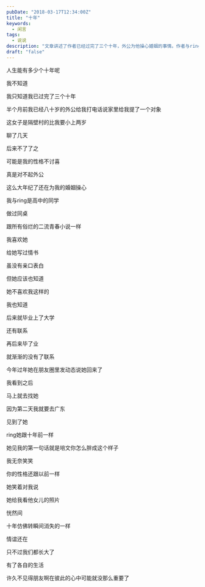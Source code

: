 ```yaml
---
pubDate: "2018-03-17T12:34:00Z"
title: "十年"
keywords:
  - 闲言
tags:
  - 说说
description: "文章讲述了作者已经过完了三个十年，外公为他操心婚姻的事情。作者与ring是高中同学，曾经喜欢过她，但没有表白。后来失去了联系，直到今年过年作者见到了她，发现她还是和十年前一样。他们聊起了各自的生活，感觉情谊还在，只是彼此在心中可能不再那么重要了。"
draft: "false"
---
```


<p>人生能有多少个十年呢</p>
<p>我不知道</p>
<p>我只知道我已过完了三个十年</p>
<p>半个月前我已经八十岁的外公给我打电话说家里给我提了一个对象</p>
<p>这女子是隔壁村的比我要小上两岁</p>
<p>聊了几天</p>
<p>后来不了了之</p>
<p>可能是我的性格不讨喜</p>
<p>真是对不起外公</p>
<p>这么大年纪了还在为我的婚姻操心</p>
<p>我与ring是高中的同学</p>
<p>做过同桌</p>
<p>跟所有俗烂的二流青春小说一样</p>
<p>我喜欢她</p>
<p>给她写过情书</p>
<p>虽没有亲口表白</p>
<p>但她应该也知道</p>
<p>她不喜欢我这样的</p>
<p>我也知道</p>
<p>后来就毕业上了大学</p>
<p>还有联系</p>
<p>再后来毕了业</p>
<p>就渐渐的没有了联系</p>
<p>今年过年她在朋友圈里发动态说她回来了</p>
<p>我看到之后</p>
<p>马上就去找她</p>
<p>因为第二天我就要去广东</p>
<p>见到了她</p>
<p>ring她跟十年前一样</p>
<p>她见我的第一句话就是培文你怎么胖成这个样子</p>
<p>我无奈笑笑</p>
<p>你的性格还跟以前一样</p>
<p>她笑着对我说</p>
<p>她给我看他女儿的照片</p>
<p>恍然间</p>
<p>十年仿佛转瞬间消失的一样</p>
<p>情谊还在</p>
<p>只不过我们都长大了</p>
<p>有了各自的生活</p>
<p>许久不见得朋友啊在彼此的心中可能就没那么重要了</p>